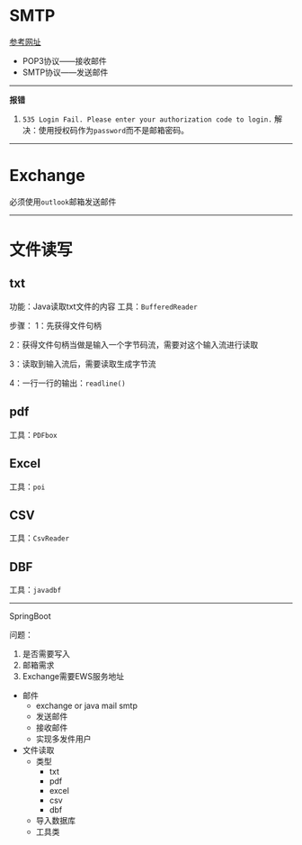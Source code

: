 # SMTP
[参考网址](https://www.liaoxuefeng.com/wiki/1252599548343744/1319099923693601)

+ POP3协议——接收邮件
+ SMTP协议——发送邮件



---
**报错**
1. `535 Login Fail. Please enter your authorization code to login.`
解决：使用授权码作为`password`而不是邮箱密码。
---




# Exchange
必须使用`outlook`邮箱发送邮件


---
# 文件读写
## txt
功能：Java读取txt文件的内容
工具：`BufferedReader`

步骤：
1：先获得文件句柄

2：获得文件句柄当做是输入一个字节码流，需要对这个输入流进行读取

3：读取到输入流后，需要读取生成字节流

4：一行一行的输出：`readline()`

## pdf
工具：`PDFbox`

## Excel
工具：`poi`

## CSV
工具：`CsvReader`

## DBF
工具：`javadbf`



---
SpringBoot  

问题：
1. 是否需要写入
4. 邮箱需求 
5. Exchange需要EWS服务地址

+ 邮件
  + exchange  or java mail smtp
  + 发送邮件
  + 接收邮件
  + 实现多发件用户
+ 文件读取
  + 类型
    + txt
    + pdf
    + excel
    + csv
    + dbf
  + 导入数据库
  + 工具类
